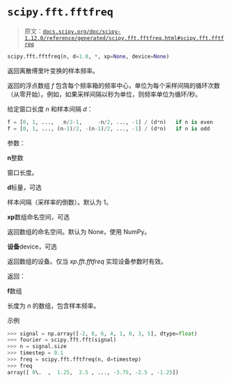 # `scipy.fft.fftfreq`

> 原文：[`docs.scipy.org/doc/scipy-1.12.0/reference/generated/scipy.fft.fftfreq.html#scipy.fft.fftfreq`](https://docs.scipy.org/doc/scipy-1.12.0/reference/generated/scipy.fft.fftfreq.html#scipy.fft.fftfreq)

```py
scipy.fft.fftfreq(n, d=1.0, *, xp=None, device=None)
```

返回离散傅里叶变换的样本频率。

返回的浮点数组 *f* 包含每个频率箱的频率中心，单位为每个采样间隔的循环次数（从零开始）。例如，如果采样间隔以秒为单位，则频率单位为循环/秒。

给定窗口长度 *n* 和样本间隔 *d*：

```py
f = [0, 1, ...,   n/2-1,     -n/2, ..., -1] / (d*n)   if n is even
f = [0, 1, ..., (n-1)/2, -(n-1)/2, ..., -1] / (d*n)   if n is odd 
```

参数：

**n**整数

窗口长度。

**d**标量，可选

样本间隔（采样率的倒数）。默认为 1。

**xp**数组命名空间，可选

返回数组的命名空间。默认为 None，使用 NumPy。

**设备**device，可选

返回数组的设备。仅当 *xp.fft.fftfreq* 实现设备参数时有效。

返回：

**f**数组

长度为 *n* 的数组，包含样本频率。

示例

```py
>>> signal = np.array([-2, 8, 6, 4, 1, 0, 3, 5], dtype=float)
>>> fourier = scipy.fft.fft(signal)
>>> n = signal.size
>>> timestep = 0.1
>>> freq = scipy.fft.fftfreq(n, d=timestep)
>>> freq
array([ 0\.  ,  1.25,  2.5 , ..., -3.75, -2.5 , -1.25]) 
```
